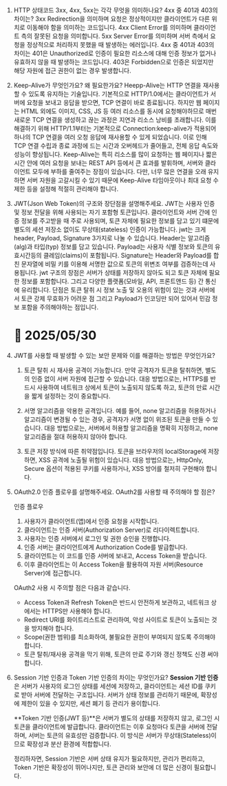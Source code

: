 1. HTTP 상태코드 3xx, 4xx, 5xx는 각각 무엇을 의미하나요? 4xx 중 401과 403의 차이는?
   3xx
   Redirection을 의미하며 요청은 정상적이지만 클라이언트가 다른 위치로 이동해야 함을 의미하는 코드입니다.
   4xx
   Client Error를 의미하며 클라이언트 측의 잘못된 요청을 의미합니다.
   5xx
   Server Error를 의미하며 서버 측에서 요청을 정상적으로 처리하지 못했을 때 발생하는 에러입니다.
   4xx 중 401과 403의 차이는 401은 Unauthorized로 인증이 필요한 리소스에 대해 인증 정보가 없거나 유효하지 않을 때 발생하는 코드입니다. 403은 Forbidden으로 인증은 되었지만 해당 자원에 접근 권한이 없는 경우 발생합니다.

2. Keep-Alive가 무엇인가요? 왜 필요한가요?
   Heepp-Alive는 HTTP 연결을 재사용할 수 있도록 유지하는 기술입니다. 기본적으로 HTTP/1.0에서는 클라이언트가 서버에 요청을 보내고 응답을 받으면, TCP 연결이 바로 종료됩니다. 하지만 웹 페이지는 HTML 외에도 이미지, CSS, JS 등 여러 리소스를 동시에 요청해야하므로 매번 새로운 TCP 연결을 생성하고 끊는 과정은 지연과 리소스 낭비를 초래합니다. 이를 해결하기 위해 HTTP/1.1부터는 기본적으로 Connection:keep-alive가 적용되어 하나의 TCP 연결을 여러 오청 응답에 재사용할 수 있게 되었습니다. 이로 인해 TCP 연결 수립과 종료 과정에 드는 시간과 오버헤드가 줄어들고, 전체 응답 속도와 성능이 향상됩니다.
   Keep-Alive는 특히 리소스를 많이 요청하는 웹 페이지나 짧은 시간 안에 여러 요청을 보내는 REST API 등에서 큰 효과를 발휘하며, 서버와 클라이언트 모두에 부하를 줄여주는 장점이 있습니다. 다만, 너무 많은 연결을 오래 유지하면 서버 자원을 고갈시킬 수 있기 때문에 Keep-Alive 타임아웃이나 최대 요청 수 제한 등을 설정해 적절히 관리해야 합니다.

3. JWT(Json Web Token)의 구조와 장단점을 설명해주세요.
   JWT는 사용자 인증 및 정보 전달을 위해 사용되는 자기 포함형 토큰입니다. 클라이언트와 서버 간에 인증 정보를 주고받을 때 주로 사용되며, 토큰 자체에 필요한 정보를 담고 있기 떄문에 별도의 세션 저장소 없이도 무상태(stateless) 인증이 가능합니다.
   jwt는 크게 header, Payload, Signature 3가지로 나눌 수 있습니다. Header는 알고리즘(alg)과 타입(typ) 정보를 담고 있습니다. Payload는 사용자 식별 정보와 토큰의 유효시간등의 클레임(claims)이 포함됩니다. Signature는 Header와 Payload를 합친 문자열에 비밀 키를 이용해 서명한 값으로 토큰의 위변조 여부를 검증하는데 사용됩니다.
   jwt 구조의 장점은 서버가 상태를 저장하지 않아도 되고 토큰 자체에 필요한 정보를 포함합니다. 그리고 다양한 플랫폼(모바일, API, 프론트앤드 등) 간 통신에 유리합니다.
   단점은 토큰 탈취 시 정보 노출 및 오용의 위험이 있는 것과 서버에서 토큰 강제 무효화가 어려운 점 그리고 Payload가 인코딩만 되어 있어서 민감 정보 포함을 주의해야하는 점입니다.

   # 📅 2025/05/30

4. JWT를 사용할 때 발생할 수 있는 보안 문제와 이를 해결하는 방법은 무엇인가요?

   1. 토큰 탈취 시 재사용 공격이 가능합니다.
      만약 공격자가 토큰을 탈취하면, 별도의 인증 없이 서버 자원에 접근할 수 있습니다.
      대응 방법으로는, HTTPS를 반드시 사용하여 네트워크 상에서 토큰이 노출되지 않도록 하고, 토큰의 만료 시간을 짧게 설정하는 것이 중요합니다.

   2. 서명 알고리즘을 악용한 공격입니다.
      예를 들어, none 알고리즘을 허용하거나 알고리즘이 변경될 수 있는 경우, 공격자가 서명 없이 위조된 토큰을 만들 수 있습니다.
      대응 방법으로는, 서버에서 허용할 알고리즘을 명확히 지정하고, none 알고리즘을 절대 허용하지 않아야 합니다.

   3. 토큰 저장 방식에 따른 취약점입니다.
      토큰을 브라우저의 localStorage에 저장하면, XSS 공격에 노출될 위험이 있습니다.
      대응 방법으로는, HttpOnly, Secure 옵션이 적용된 쿠키를 사용하거나, XSS 방어를 철저히 구현해야 합니다.

5. OAuth2.0 인증 플로우를 설명해주세요. OAuth2를 사용할 때 주의해야 할 점은?

   인증 플로우

   1. 사용자가 클라이언트(앱)에서 인증 요청을 시작합니다.
   2. 클라이언트는 인증 서버(Authorization Server)로 리다이렉트합니다.
   3. 사용자는 인증 서버에서 로그인 및 권한 승인을 진행합니다.
   4. 인증 서버는 클라이언트에게 Authorization Code를 발급합니다.
   5. 클라이언트는 이 코드를 인증 서버에 보내고, Access Token을 받습니다.
   6. 이후 클라이언트는 이 Access Token을 활용하여 자원 서버(Resource Server)에 접근합니다.

   OAuth2 사용 시 주의할 점은 다음과 같습니다.

   - Access Token과 Refresh Token은 반드시 안전하게 보관하고, 네트워크 상에서는 HTTPS만 사용해야 합니다.
   - Redirect URI를 화이트리스트로 관리하여, 악성 사이트로 토큰이 노출되는 것을 방지해야 합니다.
   - Scope(권한 범위)를 최소화하여, 불필요한 권한이 부여되지 않도록 주의해야 합니다.
   - 토큰 탈취/재사용 공격을 막기 위해, 토큰의 만료 주기와 갱신 정책도 신경 써야 합니다.

6. Session 기반 인증과 Token 기반 인증의 차이는 무엇인가요?
   **Session 기반 인증**은 서버가 사용자의 로그인 상태를 세션에 저장하고, 클라이언트는 세션 ID를 쿠키로 받아 서버에 전달하는 구조입니다.
   서버가 상태 정보를 관리하기 때문에, 확장성에 제한이 있을 수 있지만, 세션 폐기 등 관리가 용이합니다.

   **Token 기반 인증(JWT 등)**은 서버가 별도의 상태를 저장하지 않고, 로그인 시 토큰을 클라이언트에 발급합니다.
   클라이언트는 이후 요청마다 토큰을 서버에 전달하며, 서버는 토큰의 유효성만 검증합니다.
   이 방식은 서버가 무상태(Stateless)이므로 확장성과 분산 환경에 적합합니다.

   정리하자면,
   Session 기반은 서버 상태 유지가 필요하지만, 관리가 편리하고,
   Token 기반은 확장성이 뛰어나지만, 토큰 관리와 보안에 더 많은 신경이 필요합니다.
